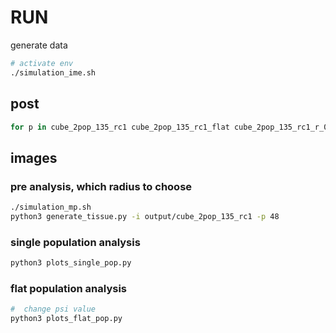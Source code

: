 # RUN

generate data

```sh
# activate env
./simulation_ime.sh
```

## post

```sh
for p in cube_2pop_135_rc1 cube_2pop_135_rc1_flat cube_2pop_135_rc1_r_0.5 cube_2pop_135_rc1_single cube_2pop_135_rep_rc1_flat cube_2pop_135_rep_rc1_single; do; python3 simulation_post_0.py -i /data/PLI-Group/felix/data/thesis/2_simulation/1_cubes/output/$p -p 48; done
```

## images

### pre analysis, which radius to choose

```sh
./simulation_mp.sh
python3 generate_tissue.py -i output/cube_2pop_135_rc1 -p 48
```

### single population analysis

```sh
python3 plots_single_pop.py
```

### flat population analysis

```sh
#  change psi value
python3 plots_flat_pop.py
```
